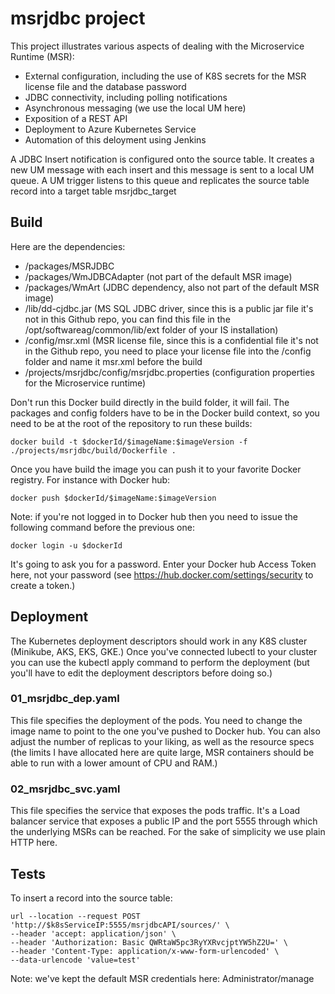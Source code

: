 # msrjdbc project

This project illustrates various aspects of dealing with the Microservice Runtime (MSR):
- External configuration, including the use of K8S secrets for the MSR license file and the database password
- JDBC connectivity, including polling notifications
- Asynchronous messaging (we use the local UM here)
- Exposition of a REST API
- Deployment to Azure Kubernetes Service
- Automation of this deloyment using Jenkins


A JDBC Insert notification is configured onto the source table. It creates a new UM message with each insert and this message is sent to a local UM queue.
A UM trigger listens to this queue and replicates the source table record into a target table msrjdbc_target

## Build

Here are the dependencies:
- /packages/MSRJDBC
- /packages/WmJDBCAdapter (not part of the default MSR image)
- /packages/WmArt (JDBC dependency, also not part of the default MSR image)
- /lib/dd-cjdbc.jar (MS SQL JDBC driver, since this is a public jar file it's not in this Github repo, you can find this file in the /opt/softwareag/common/lib/ext folder of your IS installation)
- /config/msr.xml (MSR license file, since this is a confidential file it's not in the Github repo, you need to place your license file into the /config folder and name it msr.xml before the build
- /projects/msrjdbc/config/msrjdbc.properties (configuration properties for the Microservice runtime)

Don't run this Docker build directly in the build folder, it will fail.
The packages and config folders have to be in the Docker build context, so you need to be at the root of the repository to run these builds:
```
docker build -t $dockerId/$imageName:$imageVersion -f ./projects/msrjdbc/build/Dockerfile .
```

Once you have build the image you can push it to your favorite Docker registry. For instance with Docker hub:
```
docker push $dockerId/$imageName:$imageVersion
```

Note: if you're not logged in to Docker hub then you need to issue the following command before the previous one:
```
docker login -u $dockerId
```
It's going to ask you for a password. Enter your Docker hub Access Token here, not your password (see https://hub.docker.com/settings/security to create a token.)

## Deployment

The Kubernetes deployment descriptors should work in any K8S cluster (Minikube, AKS, EKS, GKE.)
Once you've connected lubectl to your cluster you can use the kubectl apply command to perform the deployment (but you'll have to edit the deployment descriptors before doing so.)

### 01_msrjdbc_dep.yaml

This file specifies the deployment of the pods.
You need to change the image name to point to the one you've pushed to Docker hub.
You can also adjust the number of replicas to your liking, as well as the resource specs (the limits I have allocated here are quite large, MSR containers should be able to run with a lower amount of CPU and RAM.)

### 02_msrjdbc_svc.yaml

This file specifies the service that exposes the pods traffic.
It's a Load balancer service that exposes a public IP and the port 5555 through which the underlying MSRs can be reached.
For the sake of simplicity we use plain HTTP here.

## Tests

To insert a record into the source table:
```
url --location --request POST 'http://$k8sServiceIP:5555/msrjdbcAPI/sources/' \
--header 'accept: application/json' \
--header 'Authorization: Basic QWRtaW5pc3RyYXRvcjptYW5hZ2U=' \
--header 'Content-Type: application/x-www-form-urlencoded' \
--data-urlencode 'value=test'
```

Note: we've kept the default MSR credentials here: Administrator/manage
